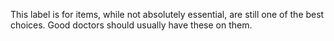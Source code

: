 This label is for items, while not absolutely essential, are still one of the best choices. Good doctors should usually have these on them.